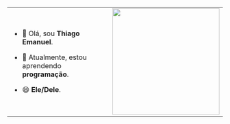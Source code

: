 <table>
  <tr>
    <td width="40%" align="left">
      
- 👋 Olá, sou **Thiago Emanuel**.
- 🌱 Atualmente, estou aprendendo **programação**.
- 😄 **Ele/Dele**.

    </td>
    <td width="50%" align="right">
      
<img height="250px" src="https://github-readme-stats.vercel.app/api/top-langs/?username=Thiago-EAJDS&layout=compact&hide_border=true&title_color=ffffff&text_color=ffffff&bg_color=000000"/>
    </td>
  </tr>
</table>

